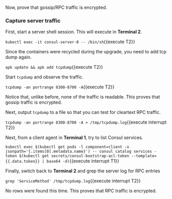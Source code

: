 Now, prove that gossip/RPC traffic is encrypted.

### Capture server traffic

First, start a server shell session.
This will execute in **Terminal 2**.

`kubectl exec -it consul-server-0 -- /bin/sh`{{execute T2}}

Since the containers were recycled during the upgrade, you
need to add tcp dump again.

`apk update && apk add tcpdump`{{execute T2}}

Start `tcpdump` and observe the traffic.

`tcpdump -an portrange 8300-8700 -A`{{execute T2}}

Notice that, unlike before, none of the traffic is readable. This
proves that gossip traffic is encrypted.

Next, output `tcpdump` to a file so that you can test for cleartext RPC traffic.

`tcpdump -an portrange 8300-8700 -A > /tmp/tcpdump.log`{{execute interrupt T2}}

Next, from a client agent in **Terminal 1**, try to list Consul services.

`kubectl exec $(kubectl get pods -l component=client -o jsonpath='{.items[0].metadata.name}') -- consul catalog services -token $(kubectl get secrets/consul-bootstrap-acl-token --template={{.data.token}} | base64 -d)`{{execute interrupt T1}}

Finally, switch back to **Terminal 2** and grep the server log for RPC entries

`grep 'ServiceMethod' /tmp/tcpdump.log`{{execute interrupt T2}}

No rows were found this time. This proves that RPC traffic is encrypted.
